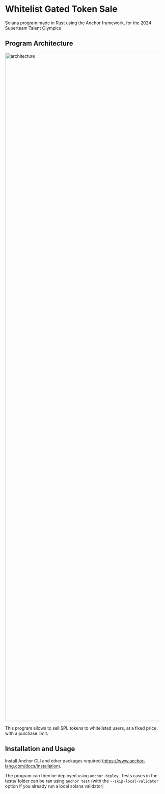 # Whitelist Gated Token Sale

Solana program made in Rust using the Anchor framework, for the 2024 Superteam Talent Olympics

## Program Architecture
<img width="2167" alt="architecture" src="https://github.com/user-attachments/assets/06189cfd-819a-4d3f-a132-dc7f4b179c4a">

This program allows to sell SPL tokens to whitelisted users, at a fixed price, with a purchase limit.

## Installation and Usage

Install Anchor CLI and other packages required (https://www.anchor-lang.com/docs/installation).

The program can then be deployed using `anchor deploy`.
Tests cases in the tests/ folder can be ran using `anchor test` (with the `--skip-local-validator` option if you already run a local solana validator)
